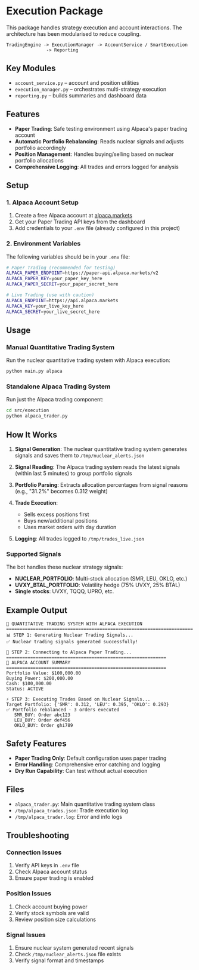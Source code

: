 # Execution Package

This package handles strategy execution and account interactions. The architecture has been modularised to reduce coupling.

```
TradingEngine -> ExecutionManager -> AccountService / SmartExecution
               -> Reporting
```

## Key Modules

- `account_service.py` – account and position utilities
- `execution_manager.py` – orchestrates multi-strategy execution
- `reporting.py` – builds summaries and dashboard data

## Features

- **Paper Trading**: Safe testing environment using Alpaca's paper trading account
- **Automatic Portfolio Rebalancing**: Reads nuclear signals and adjusts portfolio accordingly
- **Position Management**: Handles buying/selling based on nuclear portfolio allocations
- **Comprehensive Logging**: All trades and errors logged for analysis

## Setup

### 1. Alpaca Account Setup

1. Create a free Alpaca account at [alpaca.markets](https://alpaca.markets)
2. Get your Paper Trading API keys from the dashboard
3. Add credentials to your `.env` file (already configured in this project)

### 2. Environment Variables

The following variables should be in your `.env` file:

```bash
# Paper Trading (recommended for testing)
ALPACA_PAPER_ENDPOINT=https://paper-api.alpaca.markets/v2
ALPACA_PAPER_KEY=your_paper_key_here
ALPACA_PAPER_SECRET=your_paper_secret_here

# Live Trading (use with caution)
ALPACA_ENDPOINT=https://api.alpaca.markets
ALPACA_KEY=your_live_key_here
ALPACA_SECRET=your_live_secret_here
```

## Usage

### Manual Quantitative Trading System

Run the nuclear quantitative trading system with Alpaca execution:

```bash
python main.py alpaca
```

### Standalone Alpaca Trading System

Run just the Alpaca trading component:

```bash
cd src/execution
python alpaca_trader.py
```

## How It Works

1. **Signal Generation**: The nuclear quantitative trading system generates signals and saves them to `/tmp/nuclear_alerts.json`

2. **Signal Reading**: The Alpaca trading system reads the latest signals (within last 5 minutes) to group portfolio signals

3. **Portfolio Parsing**: Extracts allocation percentages from signal reasons (e.g., "31.2%" becomes 0.312 weight)

5. **Trade Execution**:
   - Sells excess positions first
   - Buys new/additional positions
   - Uses market orders with day duration

6. **Logging**: All trades logged to `/tmp/trades_live.json`

### Supported Signals

The bot handles these nuclear strategy signals:

- **NUCLEAR_PORTFOLIO**: Multi-stock allocation (SMR, LEU, OKLO, etc.)
- **UVXY_BTAL_PORTFOLIO**: Volatility hedge (75% UVXY, 25% BTAL)
- **Single stocks**: UVXY, TQQQ, UPRO, etc.

## Example Output

```text
🚀 QUANTITATIVE TRADING SYSTEM WITH ALPACA EXECUTION
======================================================================
📊 STEP 1: Generating Nuclear Trading Signals...
✅ Nuclear trading signals generated successfully!

🏦 STEP 2: Connecting to Alpaca Paper Trading...
============================================================
🏦 ALPACA ACCOUNT SUMMARY
============================================================
Portfolio Value: $100,000.00
Buying Power: $200,000.00
Cash: $100,000.00
Status: ACTIVE

⚡ STEP 3: Executing Trades Based on Nuclear Signals...
Target Portfolio: {'SMR': 0.312, 'LEU': 0.395, 'OKLO': 0.293}
✅ Portfolio rebalanced - 3 orders executed
   SMR_BUY: Order abc123
   LEU_BUY: Order def456
   OKLO_BUY: Order ghi789
```

## Safety Features

- **Paper Trading Only**: Default configuration uses paper trading
- **Error Handling**: Comprehensive error catching and logging
- **Dry Run Capability**: Can test without actual execution

## Files

- `alpaca_trader.py`: Main quantitative trading system class
- `/tmp/alpaca_trades.json`: Trade execution log
- `/tmp/alpaca_trader.log`: Error and info logs

## Troubleshooting

### Connection Issues

1. Verify API keys in `.env` file
2. Check Alpaca account status
3. Ensure paper trading is enabled

### Position Issues

1. Check account buying power
2. Verify stock symbols are valid
3. Review position size calculations

### Signal Issues

1. Ensure nuclear system generated recent signals
2. Check `/tmp/nuclear_alerts.json` file exists
3. Verify signal format and timestamps

